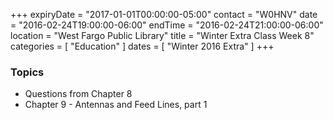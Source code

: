 +++
expiryDate = "2017-01-01T00:00:00-05:00"
contact = "W0HNV"
date = "2016-02-24T19:00:00-06:00"
endTime = "2016-02-24T21:00:00-06:00"
location = "West Fargo Public Library"
title = "Winter Extra Class Week 8"
categories = [ "Education" ]
dates = [ "Winter 2016 Extra" ]
+++

### Topics

* Questions from Chapter 8
* Chapter 9 - Antennas and Feed Lines, part 1


